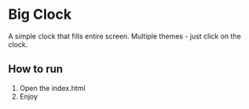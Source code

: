 # Big Clock
A simple clock that fills entire screen. Multiple themes - just click on the clock.

## How to run
1) Open the index.html
2) Enjoy
